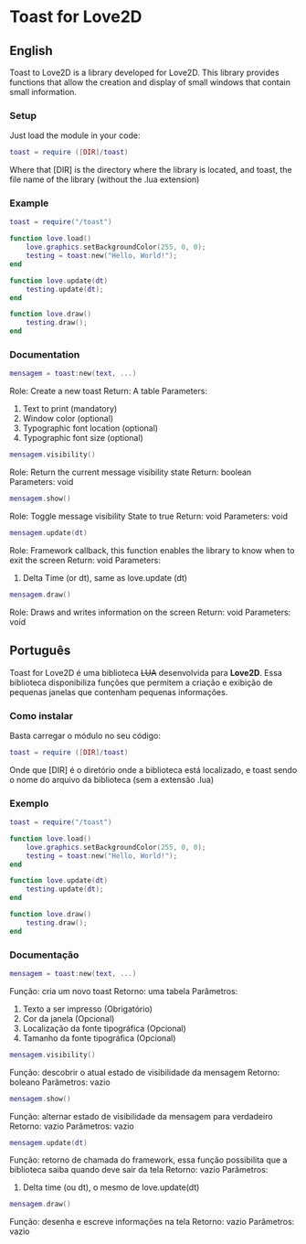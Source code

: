 # Toast for Love2D

## English

Toast to Love2D is a library developed for Love2D. This library provides functions that allow the creation and display of small windows that contain small information.

### Setup

Just load the module in your code:
```lua
toast = require ([DIR]/toast)
```
Where that [DIR] is the directory where the library is located, and toast, the file name of the library (without the .lua extension)

### Example

```lua
toast = require("/toast")

function love.load()
    love.graphics.setBackgroundColor(255, 0, 0);
    testing = toast:new("Hello, World!");
end

function love.update(dt)
    testing.update(dt);
end

function love.draw()
    testing.draw();
end
```

### Documentation

```lua
mensagem = toast:new(text, ...)
```
Role: Create a new toast
Return: A table
Parameters:
1. Text to print (mandatory)
2. Window color (optional)
3. Typographic font location (optional)
4. Typographic font size (optional)

```lua
mensagem.visibility()
```
Role: Return the current message visibility state
Return: boolean
Parameters: void

```lua
mensagem.show()
```
Role: Toggle message visibility State to true
Return: void
Parameters: void

```lua
mensagem.update(dt)
```
Role: Framework callback, this function enables the library to know when to exit the screen
Return: void
Parameters:
1. Delta Time (or dt), same as love.update (dt)

```lua
mensagem.draw()
```
Role: Draws and writes information on the screen
Return: void
Parameters: void

## Português

Toast for Love2D é uma biblioteca ~~LUA~~ desenvolvida para **Love2D**. Essa biblioteca disponibiliza funções que permitem a criação e exibição de pequenas janelas que contenham pequenas informações.

### Como instalar

Basta carregar o módulo no seu código:
```lua
toast = require ([DIR]/toast)
```
Onde que [DIR] é o diretório onde a biblioteca está localizado, e toast sendo o nome do arquivo da biblioteca (sem a extensão .lua)

### Exemplo

```lua
toast = require("/toast")

function love.load()
    love.graphics.setBackgroundColor(255, 0, 0);
    testing = toast:new("Hello, World!");
end

function love.update(dt)
    testing.update(dt);
end

function love.draw()
    testing.draw();
end
```

### Documentação

```lua
mensagem = toast:new(text, ...)
```
Função: cria um novo toast
Retorno: uma tabela
Parâmetros:
1. Texto a ser impresso (Obrigatório)
2. Cor da janela (Opcional)
3. Localização da fonte tipográfica (Opcional)
4. Tamanho da fonte tipográfica (Opcional)

```lua
mensagem.visibility()
```
Função: descobrir o atual estado de visibilidade da mensagem
Retorno: boleano
Parâmetros: vazio

```lua
mensagem.show()
```
Função: alternar estado de visibilidade da mensagem para verdadeiro
Retorno: vazio
Parâmetros: vazio

```lua
mensagem.update(dt)
```
Função: retorno de chamada do framework, essa função possibilita que a biblioteca saiba quando deve sair da tela
Retorno: vazio
Parâmetros:
1. Delta time (ou dt), o mesmo de love.update(dt)

```lua
mensagem.draw()
```
Função: desenha e escreve informações na tela
Retorno: vazio
Parâmetros: vazio
